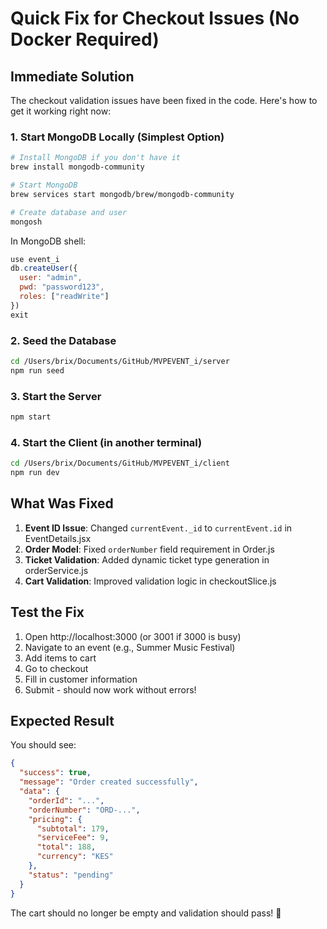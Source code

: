 # Quick Fix for Checkout Issues (No Docker Required)

## Immediate Solution

The checkout validation issues have been fixed in the code. Here's how to get it working right now:

### 1. Start MongoDB Locally (Simplest Option)

```bash
# Install MongoDB if you don't have it
brew install mongodb-community

# Start MongoDB
brew services start mongodb/brew/mongodb-community

# Create database and user
mongosh
```

In MongoDB shell:
```javascript
use event_i
db.createUser({
  user: "admin", 
  pwd: "password123",
  roles: ["readWrite"]
})
exit
```

### 2. Seed the Database

```bash
cd /Users/brix/Documents/GitHub/MVPEVENT_i/server
npm run seed
```

### 3. Start the Server

```bash
npm start
```

### 4. Start the Client (in another terminal)

```bash
cd /Users/brix/Documents/GitHub/MVPEVENT_i/client
npm run dev
```

## What Was Fixed

1. **Event ID Issue**: Changed `currentEvent._id` to `currentEvent.id` in EventDetails.jsx
2. **Order Model**: Fixed `orderNumber` field requirement in Order.js  
3. **Ticket Validation**: Added dynamic ticket type generation in orderService.js
4. **Cart Validation**: Improved validation logic in checkoutSlice.js

## Test the Fix

1. Open http://localhost:3000 (or 3001 if 3000 is busy)
2. Navigate to an event (e.g., Summer Music Festival)
3. Add items to cart
4. Go to checkout
5. Fill in customer information
6. Submit - should now work without errors!

## Expected Result

You should see:
```json
{
  "success": true,
  "message": "Order created successfully", 
  "data": {
    "orderId": "...",
    "orderNumber": "ORD-...",
    "pricing": {
      "subtotal": 179,
      "serviceFee": 9, 
      "total": 188,
      "currency": "KES"
    },
    "status": "pending"
  }
}
```

The cart should no longer be empty and validation should pass! 🎉







